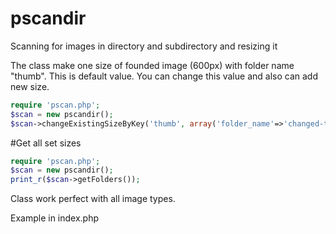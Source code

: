 # pscandir
Scanning for images in directory and subdirectory and resizing it

The class make one size of founded image (600px) with folder name "thumb". This is default value.
You can change this value and also can add new size.
```php
require 'pscan.php';
$scan = new pscandir();
$scan->changeExistingSizeByKey('thumb', array('folder_name'=>'changed-thumb', 'folder_size'=>800));$scan->scanAndResize(__DIR__ . DIRECTORY_SEPARATOR);
```

#Get all set sizes
```php
require 'pscan.php';
$scan = new pscandir();
print_r($scan->getFolders());
```

Class work perfect with all image types.

Example in index.php
